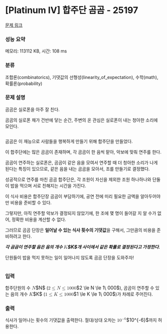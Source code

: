 # [Platinum IV] 합주단 곰곰 - 25197 

[문제 링크](https://www.acmicpc.net/problem/25197) 

### 성능 요약

메모리: 113112 KB, 시간: 108 ms

### 분류

조합론(combinatorics), 기댓값의 선형성(linearity_of_expectation), 수학(math), 확률론(probability)

### 문제 설명

<p>곰곰은 실로폰을 아주 잘 친다.</p>

<p>곰곰의 실로폰 채가 건반에 닿는 순간, 주변의 온 관심은 실로폰이 내는 청아한 소리에 모인다.</p>

<p style="text-align: center;"><img alt="" src="https://upload.acmicpc.net/23ff7203-d2ba-40b5-bfa0-4f2459c889c5/-/preview/"></p>

<p>곰곰은 이 재능으로 사람들을 행복하게 만들기 위해 합주단을 만들었다.</p>

<p>이 합주단에는 많은 곰곰이 존재하며, 각 곰곰이 한 음씩 맡아, 악보에 맞춰 연주를 한다.</p>

<p>곰곰이 연주하는 실로폰은, 곰곰이 같은 음을 모여서 연주할 때 더 청아한 소리가 나게 된다는 특징이 있으므로, 같은 음을 내는 곰곰을 모아서, 조를 만들기로 결정했다.</p>

<p>성공적으로 연주를 마친 곰곰 합주단은, 각 조원이 자신을 제외한 조원 하나하나와 단둘이 밥을 먹으며 서로 친해지는 시간을 가진다.</p>

<p>이 식사 비용은 합주단장 곰곰이 부담하기에, 공연 전에 미리 필요한 금액을 알아두어야만 비용을 준비할 수 있다.</p>

<p>그렇지만, 아직 연주할 악보가 결정되지 않았기에, 한 조에 몇 명이 들어갈 지 알 수가 없어, 정확한 비용을 계산할 수 없다.</p>

<p>그러므로 곰곰 단장은 <strong>일어날 수 있는 식사 횟수의 기댓값</strong>을 구해서, 그만큼의 비용을 준비하려고 한다.</p>

<p><strong><em>각 곰곰이 연주할 음은 음의 개수 <mjx-container class="MathJax" jax="CHTML" style="font-size: 109%; position: relative;"><mjx-math class="MJX-TEX" aria-hidden="true"><mjx-mi class="mjx-i"><mjx-c class="mjx-c1D43E TEX-I"></mjx-c></mjx-mi></mjx-math><mjx-assistive-mml unselectable="on" display="inline"><math xmlns="http://www.w3.org/1998/Math/MathML"><mi>K</mi></math></mjx-assistive-mml><span aria-hidden="true" class="no-mathjax mjx-copytext">$K$</span></mjx-container>개 사이에서 같은 확률로 결정된다고 가정한다.</em></strong></p>

<p>단원들이 밥을 먹지 못하는 일이 일어나지 않도록 곰곰 단장을 도와주자!</p>

<p style="text-align: center;"><img alt="" src="https://upload.acmicpc.net/d7cd07e3-80e5-4f7c-9aa3-63f23a58801b/-/preview/"></p>

### 입력 

 <p>합주단원의 수 <mjx-container class="MathJax" jax="CHTML" style="font-size: 109%; position: relative;"><mjx-math class="MJX-TEX" aria-hidden="true"><mjx-mi class="mjx-i"><mjx-c class="mjx-c1D441 TEX-I"></mjx-c></mjx-mi></mjx-math><mjx-assistive-mml unselectable="on" display="inline"><math xmlns="http://www.w3.org/1998/Math/MathML"><mi>N</mi></math></mjx-assistive-mml><span aria-hidden="true" class="no-mathjax mjx-copytext">$N$</span></mjx-container> (<mjx-container class="MathJax" jax="CHTML" style="font-size: 109%; position: relative;"><mjx-math class="MJX-TEX" aria-hidden="true"><mjx-mn class="mjx-n"><mjx-c class="mjx-c32"></mjx-c></mjx-mn><mjx-mo class="mjx-n" space="4"><mjx-c class="mjx-c2264"></mjx-c></mjx-mo><mjx-mi class="mjx-i" space="4"><mjx-c class="mjx-c1D441 TEX-I"></mjx-c></mjx-mi><mjx-mo class="mjx-n" space="4"><mjx-c class="mjx-c2264"></mjx-c></mjx-mo><mjx-mn class="mjx-n" space="4"><mjx-c class="mjx-c31"></mjx-c></mjx-mn><mjx-mtext class="mjx-n"><mjx-c class="mjx-cA0"></mjx-c></mjx-mtext><mjx-mn class="mjx-n"><mjx-c class="mjx-c30"></mjx-c><mjx-c class="mjx-c30"></mjx-c><mjx-c class="mjx-c30"></mjx-c></mjx-mn></mjx-math><mjx-assistive-mml unselectable="on" display="inline"><math xmlns="http://www.w3.org/1998/Math/MathML"><mn>2</mn><mo>≤</mo><mi>N</mi><mo>≤</mo><mn>1</mn><mtext> </mtext><mn>000</mn></math></mjx-assistive-mml><span aria-hidden="true" class="no-mathjax mjx-copytext">$2 \le N \le 1\ 000$</span></mjx-container>), 곰곰이 연주할 수 있는 음의 개수 <mjx-container class="MathJax" jax="CHTML" style="font-size: 109%; position: relative;"><mjx-math class="MJX-TEX" aria-hidden="true"><mjx-mi class="mjx-i"><mjx-c class="mjx-c1D43E TEX-I"></mjx-c></mjx-mi></mjx-math><mjx-assistive-mml unselectable="on" display="inline"><math xmlns="http://www.w3.org/1998/Math/MathML"><mi>K</mi></math></mjx-assistive-mml><span aria-hidden="true" class="no-mathjax mjx-copytext">$K$</span></mjx-container> (<mjx-container class="MathJax" jax="CHTML" style="font-size: 109%; position: relative;"><mjx-math class="MJX-TEX" aria-hidden="true"><mjx-mn class="mjx-n"><mjx-c class="mjx-c31"></mjx-c></mjx-mn><mjx-mo class="mjx-n" space="4"><mjx-c class="mjx-c2264"></mjx-c></mjx-mo><mjx-mi class="mjx-i" space="4"><mjx-c class="mjx-c1D43E TEX-I"></mjx-c></mjx-mi><mjx-mo class="mjx-n" space="4"><mjx-c class="mjx-c2264"></mjx-c></mjx-mo><mjx-mn class="mjx-n" space="4"><mjx-c class="mjx-c31"></mjx-c></mjx-mn><mjx-mtext class="mjx-n"><mjx-c class="mjx-cA0"></mjx-c></mjx-mtext><mjx-mn class="mjx-n"><mjx-c class="mjx-c30"></mjx-c><mjx-c class="mjx-c30"></mjx-c><mjx-c class="mjx-c30"></mjx-c></mjx-mn></mjx-math><mjx-assistive-mml unselectable="on" display="inline"><math xmlns="http://www.w3.org/1998/Math/MathML"><mn>1</mn><mo>≤</mo><mi>K</mi><mo>≤</mo><mn>1</mn><mtext> </mtext><mn>000</mn></math></mjx-assistive-mml><span aria-hidden="true" class="no-mathjax mjx-copytext">$1 \le K \le 1\ 000$</span></mjx-container>)가 차례로 주어진다.</p>

### 출력 

 <p>식사가 일어나는 횟수의 기댓값을 출력한다. 절대/상대 오차는 <mjx-container class="MathJax" jax="CHTML" style="font-size: 109%; position: relative;"><mjx-math class="MJX-TEX" aria-hidden="true"><mjx-msup><mjx-mn class="mjx-n"><mjx-c class="mjx-c31"></mjx-c><mjx-c class="mjx-c30"></mjx-c></mjx-mn><mjx-script style="vertical-align: 0.393em;"><mjx-texatom size="s" texclass="ORD"><mjx-mo class="mjx-n"><mjx-c class="mjx-c2212"></mjx-c></mjx-mo><mjx-mn class="mjx-n"><mjx-c class="mjx-c36"></mjx-c></mjx-mn></mjx-texatom></mjx-script></mjx-msup></mjx-math><mjx-assistive-mml unselectable="on" display="inline"><math xmlns="http://www.w3.org/1998/Math/MathML"><msup><mn>10</mn><mrow data-mjx-texclass="ORD"><mo>−</mo><mn>6</mn></mrow></msup></math></mjx-assistive-mml><span aria-hidden="true" class="no-mathjax mjx-copytext">$10^{-6}$</span></mjx-container>까지 허용한다.</p>

